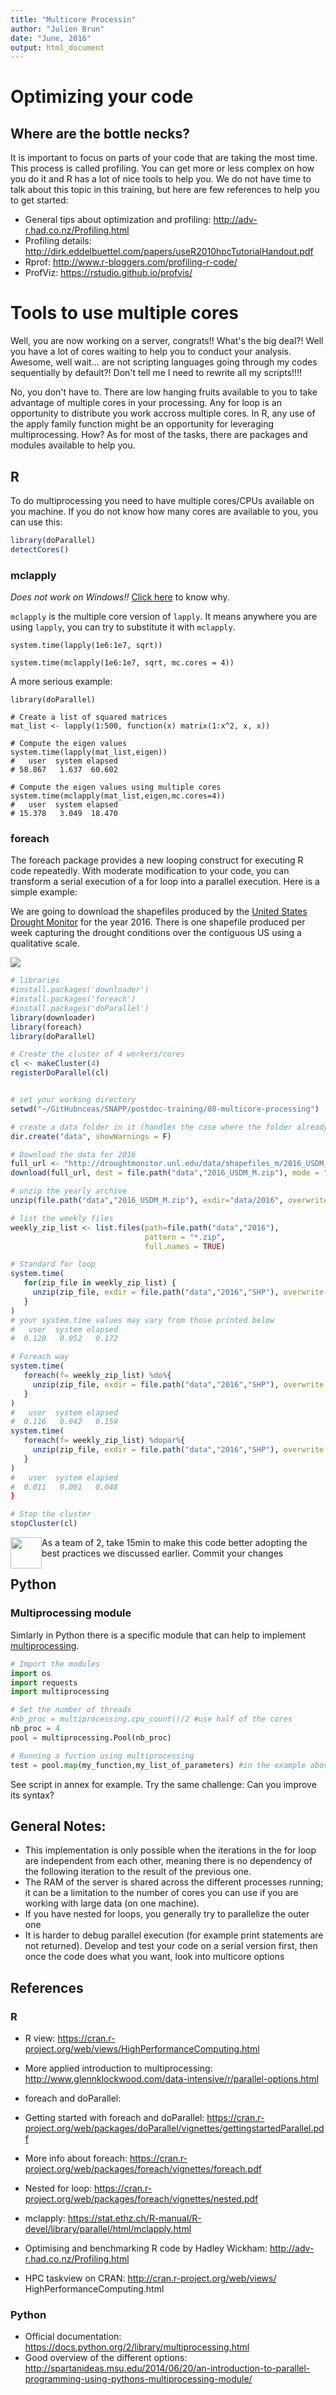 ```yaml
---
title: "Multicore Processin"
author: "Julien Brun"
date: "June, 2016"
output: html_document
---
```


# Optimizing your code

## Where are the bottle necks?

It is important to focus on parts of your code that are taking the most time. This process is called profiling. You can get more or less complex on how you do it and R has a lot of nice tools to help you. We do not have time to talk about this topic in this training, but here are few references to help you to get started:

- General tips about optimization and profiling: http://adv-r.had.co.nz/Profiling.html
- Profiling details: http://dirk.eddelbuettel.com/papers/useR2010hpcTutorialHandout.pdf 
- Rprof: http://www.r-bloggers.com/profiling-r-code/   
- ProfViz: https://rstudio.github.io/profvis/ 

# Tools to use multiple cores 

Well, you are now working on a server, congrats!! What's the big deal?! Well you have a lot of cores waiting to help you to conduct your analysis. Awesome, well wait... are not scripting languages going through my codes sequentially by default?! Don't tell me I need to rewrite all my scripts!!!!

No, you don't have to. There are low hanging fruits available to you to take advantage of multiple cores in your processing. Any for loop is an opportunity to distribute you work accross multiple cores. In R, any use of the apply family function might be an opportunity for leveraging multiprocessing. How? As for most of the tasks, there are packages and modules available to help you.

## R
To do multiprocessing you need to have multiple cores/CPUs available on you machine. If you do not know how many cores are available to you, you can use this:

```r
library(doParallel)
detectCores()
```
### mclapply 
_Does not work on Windows!!_ [Click here](https://en.wikipedia.org/wiki/Fork–exec) to know why.

```mclapply``` is the multiple core version of ```lapply```. It means anywhere you are using ```lapply```, you can try to substitute it with ```mclapply```.

```{r}
system.time(lapply(1e6:1e7, sqrt))

system.time(mclapply(1e6:1e7, sqrt, mc.cores = 4))
```

A more serious example:

```{r}
library(doParallel)

# Create a list of squared matrices
mat_list <- lapply(1:500, function(x) matrix(1:x^2, x, x))

# Compute the eigen values
system.time(lapply(mat_list,eigen))
#   user  system elapsed 
# 58.867   1.637  60.602 

# Compute the eigen values using multiple cores
system.time(mclapply(mat_list,eigen,mc.cores=4))
#   user  system elapsed 
# 15.378   3.049  18.470 
```

### foreach

The foreach package provides a new looping construct for executing R code repeatedly. With moderate modification to your code, you can transform a serial execution of a for loop into a parallel execution. Here is a simple example: 

We are going to download the shapefiles produced by the [United States Drought Monitor](http://droughtmonitor.unl.edu) for the year 2016. There is one shapefile produced per week capturing the drought conditions over the contiguous US using a qualitative scale.

![](images/Drought_Monitoring_example.png)

```r
# libraries
#install.packages('downloader')
#install.packages('foreach')
#install.packages('doParallel')
library(downloader)
library(foreach)
library(doParallel)

# Create the cluster of 4 workers/cores
cl <- makeCluster(4)
registerDoParallel(cl)


# set your working directory
setwd("~/GitHubnceas/SNAPP/postdoc-training/08-multicore-processing")

# create a data folder in it (handles the case where the folder already exists)
dir.create("data", showWarnings = F)

# Download the data for 2016
full_url <- "http://droughtmonitor.unl.edu/data/shapefiles_m/2016_USDM_M.zip"
download(full_url, dest = file.path("data","2016_USDM_M.zip"), mode = "wb")

# unzip the yearly archive
unzip(file.path("data","2016_USDM_M.zip"), exdir="data/2016", overwrite = T)

# list the weekly files
weekly_zip_list <- list.files(path=file.path("data","2016"), 
                              pattern = "*.zip",
                              full.names = TRUE)

# Standard for loop
system.time(
   for(zip_file in weekly_zip_list) {
     unzip(zip_file, exdir = file.path("data","2016","SHP"), overwrite = TRUE)
   }
)
# your system.time values may vary from those printed below
#   user  system elapsed 
#  0.120   0.052   0.172 

# Foreach way
system.time(
   foreach(f= weekly_zip_list) %do%{
     unzip(zip_file, exdir = file.path("data","2016","SHP"), overwrite = TRUE)
   }
)
#   user  system elapsed 
#  0.116   0.042   0.159
system.time(
   foreach(f= weekly_zip_list) %dopar%{
     unzip(zip_file, exdir = file.path("data","2016","SHP"), overwrite = TRUE)
   }
)
#   user  system elapsed 
#  0.011   0.001   0.048
}

# Stop the cluster
stopCluster(cl)

```
<img style="float: left;width: 50px;" src="images/challengeproblemred_scribble.png"/>


As a team of 2, take 15min to make this code better adopting the best practices we discussed earlier. Commit your changes
 

## Python

### Multiprocessing module

Simlarly in Python there is a specific module that can help to implement [multiprocessing]().

```python
# Import the modules
import os
import requests
import multiprocessing

# Set the number of threads
#nb_proc = multiprocessing.cpu_count()/2 #use half of the cores
nb_proc = 4
pool = multiprocessing.Pool(nb_proc)

# Running a fuction using multiprocessing
test = pool.map(my_function,my_list_of_parameters) #in the example above, filenames

```

See script in annex for example. Try the same challenge: Can you improve its syntax?

## General Notes: 
- This implementation is only possible when the iterations in the for loop are independent from each other, meaning there is no dependency of the following iteration to the result of the previous one.
- The RAM of the server is shared across the different processes running; it can be a limitation to the number of cores you can use if you are working with large data (on one machine).
- If you have nested for loops, you generally try to parallelize the outer one
- It is harder to debug parallel execution (for example print statements are not returned). Develop and test your code on a serial version first, then once the code does what you want, look into multicore options

## References
### R
- R view: https://cran.r-project.org/web/views/HighPerformanceComputing.html 

- More applied introduction to multiprocessing: http://www.glennklockwood.com/data-intensive/r/parallel-options.html 

- foreach and doParallel: 
 - Getting started with foreach and doParallel: https://cran.r-project.org/web/packages/doParallel/vignettes/gettingstartedParallel.pdf 
 - More info about foreach: https://cran.r-project.org/web/packages/foreach/vignettes/foreach.pdf 
 - Nested for loop: https://cran.r-project.org/web/packages/foreach/vignettes/nested.pdf 

- mclapply: https://stat.ethz.ch/R-manual/R-devel/library/parallel/html/mclapply.html 

- Optimising and benchmarking R code by Hadley Wickham: http://adv-r.had.co.nz/Profiling.html

- HPC taskview on CRAN: http://cran.r-project.org/web/views/ HighPerformanceComputing.html


### Python
- Official documentation: https://docs.python.org/2/library/multiprocessing.html
- Good overview of the different options: http://spartanideas.msu.edu/2014/06/20/an-introduction-to-parallel-programming-using-pythons-multiprocessing-module/
